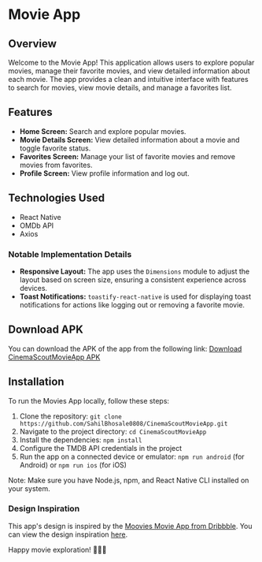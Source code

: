 # Movie App

## Overview

Welcome to the Movie App! This application allows users to explore popular movies, manage their favorite movies, and view detailed information about each movie. The app provides a clean and intuitive interface with features to search for movies, view movie details, and manage a favorites list.

## Features

- **Home Screen:** Search and explore popular movies.
- **Movie Details Screen:** View detailed information about a movie and toggle favorite status.
- **Favorites Screen:** Manage your list of favorite movies and remove movies from favorites.
- **Profile Screen:** View profile information and log out.

## Technologies Used

- React Native
- OMDb API
- Axios

### Notable Implementation Details

- **Responsive Layout:** The app uses the `Dimensions` module to adjust the layout based on screen size, ensuring a consistent experience across devices.
- **Toast Notifications:** `toastify-react-native` is used for displaying toast notifications for actions like logging out or removing a favorite movie.

## Download APK
You can download the APK of the app from the following link:
[Download CinemaScoutMovieApp APK](https://drive.google.com/file/d/1vIfxzQGs0RN_X1B-xPsa-wRKU4CKNbmQ/view?usp=drive_link)


## Installation

To run the Movies App locally, follow these steps:

1. Clone the repository: `git clone https://github.com/SahilBhosale0808/CinemaScoutMovieApp.git`
2. Navigate to the project directory: `cd CinemaScoutMovieApp`
3. Install the dependencies: `npm install`
4. Configure the TMDB API credentials in the project
5. Run the app on a connected device or emulator: `npm run android` (for Android) or `npm run ios` (for iOS)

Note: Make sure you have Node.js, npm, and React Native CLI installed on your system.

### Design Inspiration

This app's design is inspired by the [Moovies Movie App from Dribbble](https://dribbble.com/shots/20053718-Moovies-Movie-app). You can view the design inspiration [here](https://dribbble.com/shots/20053718-Moovies-Movie-app).

Happy movie exploration! 🎥🍿✨
